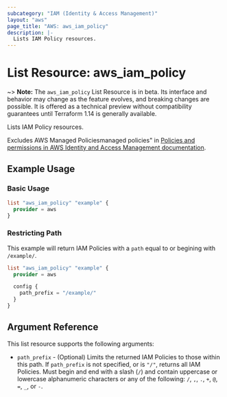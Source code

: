 ```yaml
---
subcategory: "IAM (Identity & Access Management)"
layout: "aws"
page_title: "AWS: aws_iam_policy"
description: |-
  Lists IAM Policy resources.
---
```


# List Resource: aws_iam_policy

~> **Note:** The `aws_iam_policy` List Resource is in beta. Its interface and behavior may change as the feature evolves, and breaking changes are possible. It is offered as a technical preview without compatibility guarantees until Terraform 1.14 is generally available.

Lists IAM Policy resources.

Excludes AWS Managed Policiesmanaged policies" in [Policies and permissions in AWS Identity and Access Management documentation](https://docs.aws.amazon.com/IAM/latest/UserGuide/access_policies.html#access_policy-types).

## Example Usage

### Basic Usage

```terraform
list "aws_iam_policy" "example" {
  provider = aws
}
```

### Restricting Path

This example will return IAM Policies with a `path` equal to or begining with `/example/`.


```terraform
list "aws_iam_policy" "example" {
  provider = aws

  config {
    path_prefix = "/example/"
  }
}
```

## Argument Reference

This list resource supports the following arguments:

* `path_prefix` - (Optional) Limits the returned IAM Policies to those within this path.
  If `path_prefix` is not specified, or is `"/"`, returns all IAM Policies.
  Must begin and end with a slash (`/`) and contain uppercase or lowercase alphanumeric characters or any of the following: `/`, `,`, `.`, `+`, `@`, `=`, `_`, or `-`.
